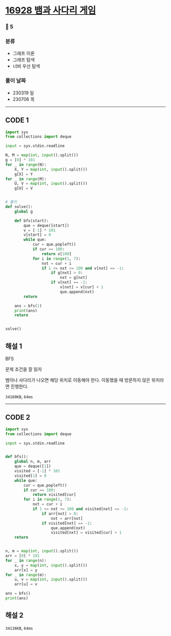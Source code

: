 # [16928 뱀과 사다리 게임](https://www.acmicpc.net/problem/16928)

### 🥇 5

### 분류

- 그래프 이론
- 그래프 탐색
- 너비 우선 탐색

### 풀이 날짜

- 230319 일
- 230706 목

---

## CODE 1

```python
import sys
from collections import deque

input = sys.stdin.readline

N, M = map(int, input().split())
g = [0] * 101
for _ in range(N):
    X, Y = map(int, input().split())
    g[X] = Y
for _ in range(M):
    U, V = map(int, input().split())
    g[U] = V


# 풀이
def solve():
    global g

    def bfs(start):
        que = deque([start])
        v = [-1] * 101
        v[start] = 0
        while que:
            cur = que.popleft()
            if cur == 100:
                return v[100]
            for i in range(1, 7):
                nxt = cur + i
                if 1 <= nxt <= 100 and v[nxt] == -1:
                    if g[nxt] > 0:
                        nxt = g[nxt]
                    if v[nxt] == -1:
                        v[nxt] = v[cur] + 1
                        que.append(nxt)
        return

    ans = bfs(1)
    print(ans)
    return


solve()

```

## 해설 1

BFS

문제 조건을 잘 읽자

뱀이나 사다리가 나오면 해당 위치로 이동해야 한다. 이동했을 때 방문하지 않은 위치라면 진행한다.

`34160KB`, `64ms`

---

## CODE 2

```python
import sys
from collections import deque

input = sys.stdin.readline


def bfs():
    global n, m, arr
    que = deque([1])
    visited = [-1] * 101
    visited[1] = 0
    while que:
        cur = que.popleft()
        if cur == 100:
            return visited[cur]
        for i in range(1, 7):
            nxt = cur + i
            if 1 <= nxt <= 100 and visited[nxt] == -1:
                if arr[nxt] > 0:
                    nxt = arr[nxt]
                if visited[nxt] == -1:
                    que.append(nxt)
                    visited[nxt] = visited[cur] + 1
    return


n, m = map(int, input().split())
arr = [0] * 101
for _ in range(n):
    x, y = map(int, input().split())
    arr[x] = y
for _ in range(m):
    u, v = map(int, input().split())
    arr[u] = v

ans = bfs()
print(ans)

```

## 해설 2

`34136KB`, `64ms`
